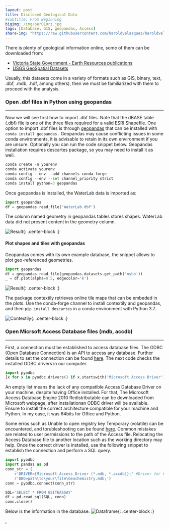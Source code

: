 ```yaml
---
layout: post
title: Disclosed Geological Data
#subtitle: From Beginning
bigimg: /img/per010rz.jpg
tags: [Database, GIS, geopandas, Access]
share-img: "https://raw.githubusercontent.com/haroldvelasquez/haroldvelasquez.github.io/master/img/bigdataspace.jpg"
---
```



There is plenty of geological information online, some of them can be downloaded from:

- [Victoria State Government - Earth Resources publications](http://earthresources.efirst.com.au/product.asp?pID=1016&cID=12)
- [USGS GeoSpatial Datasets](https://mrdata.usgs.gov/catalog/science.php?thcode=2&term=474)

Usually, this datasets come in a variety of formats such as GIS, binary, text, .dbf, .mdb, .hdf, among others), then we must be familiarized with them to proceed with the analysis.

### Open .dbf files in Python using geopandas
______

Now we will see first how to import .dbf files. Note that the dBASE table (.dbf) file is one of the three files required for a valid ESRI Shapefile. One option to import .dbf files is through [geopandas](https://geopandas.org/) that can be installed with `conda install geopandas` . Geopandas may cause conflicting issues in some conda environments, it is advisable to retain in its own environment if you are unsure. Optionally you can run the code snippet below. Geopandas installation requires descartes package, so you may need to install it as well. 

```python
conda create -n yourenv
conda activate yourenv
conda config --env --add channels conda-forge
conda config --env --set channel_priority strict
conda install python=3 geopandas
```

Once geopandas is installed, the WaterLab data is imported as:

```python
import geopandas
df = geopandas.read_file('WaterLab.dbf')
```

The column named geometry in geopandas tables stores shapes. WaterLab data did not present content in the geometry column.

![Result](https://raw.githubusercontent.com/haroldvelasquez/haroldvelasquez.github.io/master/img/Geopandas_table.PNG){: .center-block :}


#### Plot shapes and tiles with geopandas

Geopandas comes with its own example database, the snippet allows to plot geo-referenced geometries.

```python
import geopandas
df = geopandas.read_file(geopandas.datasets.get_path('nybb'))
_ = df.plot(alpha=0.5, edgecolor='k')
```
![Result](https://raw.githubusercontent.com/haroldvelasquez/haroldvelasquez.github.io/master/img/gdp_plot.png){: .center-block :}


The package contextily retrieves online tile maps that can be embeded in the plots. Use the conda-forge channel to install contextily and geopandas, and then `pip install descartes` in a conda environment with Python 3.7. 

![Contextily](https://raw.githubusercontent.com/haroldvelasquez/haroldvelasquez.github.io/master/img/Contextily.PNG){: .center-block :}


### Open Micrsoft Access Database files (mdb, accdb)
___

First, a connection must be established to access database files. The ODBC (Open Database Connection) is an API to access any database. Further details to set the connection can be found [here](https://github.com/mkleehammer/pyodbc/wiki/Connecting-to-Microsoft-Access). The next code checks the installed ODBC drivers in our computer.
```python
import pyodbc
[x for x in pyodbc.drivers() if x.startswith('Microsoft Access Driver')]
```

An empty list means the lack of any compatible Access Database Driver on your machine, despite having Office installed. For that, The Microsoft Access Database Engine 2010 Redistributable can be downloaded from Microsoft webpage, after installationan ODBC driver will be available. Ensure to install the correct architecture compatible for your machine and Python. In my case, it was 64bits for Office and Python. 

Some erros such as Unable to open registry key Temporary (volatile) can be encountered, and torubleshooting can be found [here](https://stackoverflow.com/questions/26244425/general-error-unable-to-open-registry-key-temporary-volatile-from-access). Common mistakes are related to user permissions to the path of the Access file. Relocating the Access Database file to another location such as the working directory may help. Once the correct driver is installed, use the following snippet to establish the connection and perform a SQL query. 

```python
import pyodbc
import pandas as pd
conn_str = (
    r'DRIVER={Microsoft Access Driver (*.mdb, *.accdb)};' #Driver for 64b mdb
    r'DBQ=path\to\your\file\Geochemistry.mdb;')
conn = pyodbc.connect(conn_str)

SQL='SELECT * FROM GSITEASSAY'
df = pd.read_sql(SQL, conn)
conn.close()
```

Below is the information in the database. 
![Dataframe](https://raw.githubusercontent.com/haroldvelasquez/haroldvelasquez.github.io/master/img/post002_dataframe.PNG){: .center-block :}


[.](https://pbpython.com/pandas_dtypes.html)
